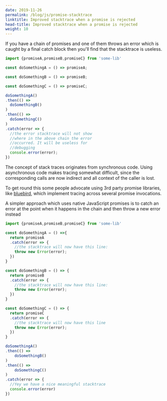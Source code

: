 ```yaml
---
date: 2019-11-26
permalink: /blog/js/promise-stacktrace
linktitle: Improved stacktrace when a promise is rejected
head-title: Improved stacktrace when a promise is rejected
weight: 10
---
```


If you have a chain of promises and one of them throws an error which is caught by a final catch block then you'll find that the stacktrace is useless. 

```javascript
import {promiseA,promiseB,promiseC} from 'some-lib'

const doSomethingA = () => promiseA;

const doSomethingB = () => promiseB;

const doSomethingC = () => promiseC;

doSomethingA()
.then(() =>
  doSomethingB()
)
.then(() =>                                    
  doSomethingC()
)                               
.catch(error => {
  //the error stacktrace will not show 
  //where in the above chain the error
  //occurred. It will be useless for 
  //debugging
  console.error(error);
})
```

The concept of stack traces originates from synchronous code. Using asynchronous code makes tracing somewhat difficult, since the corresponding calls are now indirect and all context of the caller is lost.

To get round this some people advocate using 3rd party promise libraries, like [bluebird](http://bluebirdjs.com/docs/getting-started.html), which implement tracing across several promise invocations. 

A simpler approach which uses native JavaScript promises is to catch an error at the point when it happens in the chain and then throw a new error instead

```javascript
import {promiseA,promiseB,promiseC} from 'some-lib'

const doSomethingA = () =>{    
  return promiseA
  .catch(error => {
    //the stacktrace will now have this line:
    throw new Error(error); 
  })
}

const doSomethingB = () => {
  return promiseB
  .catch(error => {
    //the stacktrace will now have this line:
    throw new Error(error); 
  })
}

const doSomethingC = () => {
  return promiseC
  .catch(error => {
    //the stacktrace will now have this line 
    throw new Error(error);     
  })
}

doSomethingA()
.then(() =>
    doSomethingB()
)
.then(() =>                                     
    doSomethingC()
)                               
.catch(error => {
  //Yey we have a nice meaningful stacktrace
  console.error(error)
})
```



